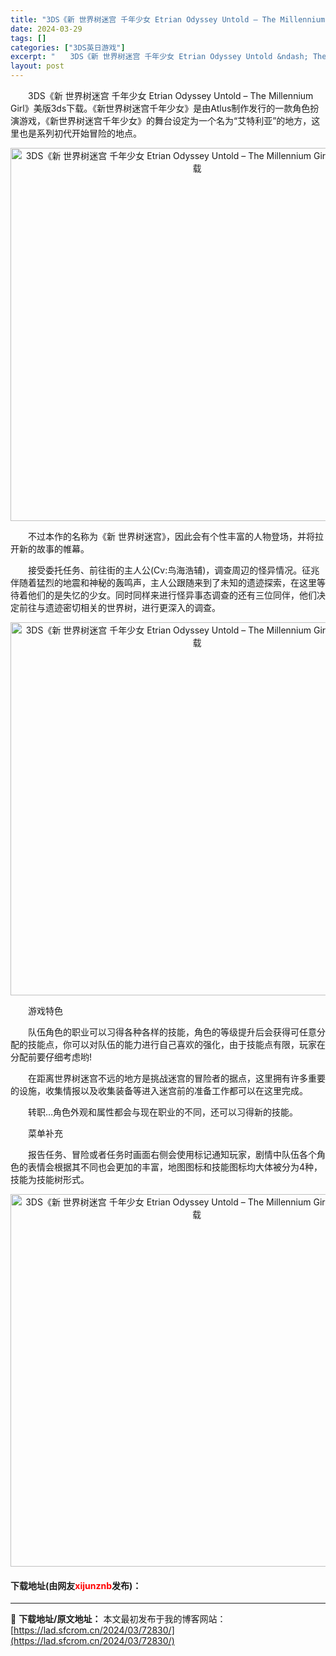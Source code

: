```yaml
---
title: "3DS《新 世界树迷宫 千年少女 Etrian Odyssey Untold – The Millennium Girl》美版3ds下载"
date: 2024-03-29
tags: []
categories: ["3DS英日游戏"]
excerpt: "　　3DS《新 世界树迷宫 千年少女 Etrian Odyssey Untold &ndash; The Millennium Girl》美版3ds下载。《新世界树迷宫千年少女》是由Atlus制作发行的一款角色扮演游戏，《新世界树迷宫千年少女》的舞台设定为一个名为&ldquo;艾特利亚&rdquo;&hellip;"
layout: post
---
```


 <p>　　3DS《新 世界树迷宫 千年少女 Etrian Odyssey Untold &ndash; The Millennium Girl》美版3ds下载。《新世界树迷宫千年少女》是由Atlus制作发行的一款角色扮演游戏，《新世界树迷宫千年少女》的舞台设定为一个名为&ldquo;艾特利亚&rdquo;的地方，这里也是系列初代开始冒险的地点。</p> <p align="center"><img align="" border="0" src="https://lad.sfcrom.cn/wp-content/uploads/2024/03/20240329_6606263df10b1.png" width="597" alt="3DS《新 世界树迷宫 千年少女 Etrian Odyssey Untold – The Millennium Girl》美版3ds下载" /></p> <p>　　不过本作的名称为《新 世界树迷宫》，因此会有个性丰富的人物登场，并将拉开新的故事的帷幕。</p> <p>　　接受委托任务、前往街的主人公(Cv:鸟海浩辅)，调查周辺的怪异情况。征兆伴随着猛烈的地震和神秘的轰鸣声，主人公跟随来到了未知的遗迹探索，在这里等待着他们的是失忆的少女。同时同样来进行怪异事态调查的还有三位同伴，他们决定前往与遗迹密切相关的世界树，进行更深入的调查。</p> <p align="center"><img align="" border="0" src="https://lad.sfcrom.cn/wp-content/uploads/2024/03/20240329_6606263f3d653.png" width="597" alt="3DS《新 世界树迷宫 千年少女 Etrian Odyssey Untold – The Millennium Girl》美版3ds下载" /></p> <p>　　游戏特色</p> <p>　　队伍角色的职业可以习得各种各样的技能，角色的等级提升后会获得可任意分配的技能点，你可以对队伍的能力进行自己喜欢的强化，由于技能点有限，玩家在分配前要仔细考虑哟!</p> <p>　　在距离世界树迷宫不远的地方是挑战迷宫的冒险者的据点，这里拥有许多重要的设施，收集情报以及收集装备等进入迷宫前的准备工作都可以在这里完成。</p> <p>　　转职&hellip;角色外观和属性都会与现在职业的不同，还可以习得新的技能。</p> <p>　　菜单补充</p> <p>　　报告任务、冒险或者任务时画面右侧会使用标记通知玩家，剧情中队伍各个角色的表情会根据其不同也会更加的丰富，地图图标和技能图标均大体被分为4种，技能为技能树形式。</p> <p align="center"><img align="" border="0" src="https://lad.sfcrom.cn/wp-content/uploads/2024/03/20240329_660626408ed19.png" width="596" alt="3DS《新 世界树迷宫 千年少女 Etrian Odyssey Untold – The Millennium Girl》美版3ds下载" /></p> <p><h4>下载地址(由网友<font color="red">xijunznb</font>发布)：</h4></p> 

---
📖 **下载地址/原文地址：** 本文最初发布于我的博客网站：[https://lad.sfcrom.cn/2024/03/72830/](https://lad.sfcrom.cn/2024/03/72830/)

